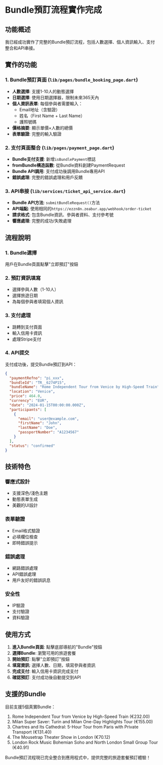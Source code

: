 # Bundle預訂流程實作完成

## 功能概述

我已經成功實作了完整的Bundle預訂流程，包括人數選擇、個人資訊輸入、支付整合和API串接。

## 實作的功能

### 1. Bundle預訂頁面 (`lib/pages/bundle_booking_page.dart`)
- **人數選擇**: 支援1-10人的動態選擇
- **日期選擇**: 使用日期選擇器，限制未來365天內
- **個人資訊表單**: 每個參與者需要輸入：
  - Email地址（含驗證）
  - 姓名（First Name + Last Name）
  - 護照號碼
- **價格摘要**: 顯示單價×人數的總價
- **表單驗證**: 完整的輸入驗證

### 2. 支付頁面整合 (`lib/pages/payment_page.dart`)
- **Bundle支付支援**: 新增`isBundlePayment`標誌
- **fromBundle構造函數**: 從Bundle資料創建PaymentRequest
- **Bundle API調用**: 支付成功後調用Bundle專用API
- **錯誤處理**: 完整的錯誤處理和用戶反饋

### 3. API串接 (`lib/services/ticket_api_service.dart`)
- **Bundle API方法**: `submitBundleRequest()`方法
- **API端點**: 使用相同的`https://ezzn8n.zeabur.app/webhook/order-ticket`
- **請求格式**: 包含Bundle資訊、參與者資料、支付參考號
- **響應處理**: 完整的成功/失敗處理

## 流程說明

### 1. Bundle選擇
用戶在Bundle頁面點擊"立即預訂"按鈕

### 2. 預訂資訊填寫
- 選擇參與人數（1-10人）
- 選擇旅遊日期
- 為每個參與者填寫個人資訊

### 3. 支付處理
- 跳轉到支付頁面
- 輸入信用卡資訊
- 處理Stripe支付

### 4. API提交
支付成功後，提交Bundle預訂到API：
```json
{
  "paymentRefno": "pi_xxx",
  "bundleId": "TR__6274P15",
  "bundleName": "Rome Independent Tour from Venice by High-Speed Train",
  "location": "Venice",
  "price": 464.0,
  "currency": "EUR",
  "date": "2024-01-15T00:00:00.000Z",
  "participants": [
    {
      "email": "user@example.com",
      "firstName": "John",
      "lastName": "Doe",
      "passportNumber": "A1234567"
    }
  ],
  "status": "confirmed"
}
```

## 技術特色

### 響應式設計
- 支援深色/淺色主題
- 動態表單生成
- 美觀的UI設計

### 表單驗證
- Email格式驗證
- 必填欄位檢查
- 即時錯誤提示

### 錯誤處理
- 網路錯誤處理
- API錯誤處理
- 用戶友好的錯誤訊息

### 安全性
- IP驗證
- 支付驗證
- 資料驗證

## 使用方式

1. **進入Bundle頁面**: 點擊底部導航的"Bundle"按鈕
2. **選擇Bundle**: 瀏覽可用的旅遊套餐
3. **開始預訂**: 點擊"立即預訂"按鈕
4. **填寫資訊**: 選擇人數、日期，填寫參與者資訊
5. **完成支付**: 輸入信用卡資訊完成支付
6. **確認預訂**: 支付成功後自動提交到API

## 支援的Bundle

目前支援5個真實Bundle：
1. Rome Independent Tour from Venice by High-Speed Train (€232.00)
2. Milan Super Saver: Turin and Milan One-Day Highlights Tour (€155.00)
3. Chartres and Its Cathedral: 5-Hour Tour from Paris with Private Transport (€131.40)
4. The Mousetrap Theater Show in London (€70.12)
5. London Rock Music Bohemian Soho and North London Small Group Tour (€40.91)

Bundle預訂流程現已完全整合到應用程式中，提供完整的旅遊套餐預訂體驗！
